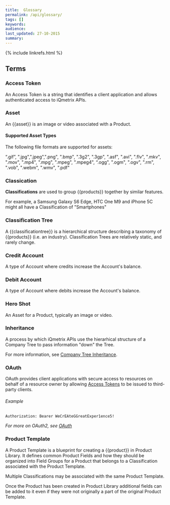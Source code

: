 ```yaml
---
title:  Glossary
permalink: /api/glossary/
tags: []
keywords: 
audience: 
last_updated: 27-10-2015
summary:
---
```


{% include linkrefs.html %}

## Terms

### Access Token

An Access Token is a string that identifies a client application and allows authenticated access to iQmetrix APIs.

### Asset

An {{asset}} is an image or video associated with a Product. 

#### Supported Asset Types

The following file formats are supported for assets: 

“.gif”, ".jpg",".jpeg",".png", ".bmp", ".3g2", ".3gp", ".asf", ".avi", 
".flv", ".mkv", ".mov", ".mp4", ".mpg", ".mpeg", ".mpeg4", “.ogg", ".ogm", ".ogv", ".rm", ".vob", ".webm", ".wmv", ".pdf"

### Classication

**Classifications** are used to group {{products}} together by similar features.

For example, a Samsung Galaxy S6 Edge, HTC One M9 and iPhone 5C might all have a Classification of "Smartphones"

### Classification Tree

A {{classificationtree}} is a hierarchical structure describing a taxonomy of {{products}} (i.e. an industry). Classification Trees are relatively static, and rarely change.

### Credit Account

A type of Account where credits increase the Account's balance.

### Debit Account

A type of Account where debits increase the Account's balance.

### Hero Shot

An Asset for a Product, typically an image or video.

### Inheritance

A process by which iQmetrix APIs use the hierarhical structure of a Company Tree to pass information "down" the Tree.

For more information, see [Company Tree Inheritance](/concepts/company-tree/#inheritance).

### OAuth

OAuth provides client applications with secure access to resources on behalf of a resource owner by allowing [Access Tokens](#access-token) to be issued to third-party clients. 

###### Example

    Authorization: Bearer WeCrEAteGGreatExper1ence5!

*For more on OAuth2, see [OAuth](http://oauth.net/2/)*

### Product Template

A Product Template is a blueprint for creating a {{product}} in Product Library. It defines common Product Fields and how they should be organized into Field Groups for a Product that belongs to a Classification associated with the Product Template. 

Multiple Classifications may be associated with the same Product Template. 

Once the Product has been created in Product Library additional fields can be added to it even if they were not originally a part of the original Product Template.